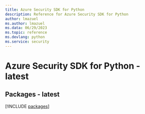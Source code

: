 ```yaml
---
title: Azure Security SDK for Python
description: Reference for Azure Security SDK for Python
author: lmazuel
ms.author: lmazuel
ms.data: 06/29/2023
ms.topic: reference
ms.devlang: python
ms.service: security
---
```

# Azure Security SDK for Python - latest
## Packages - latest
[!INCLUDE [packages](security-index.md)]
